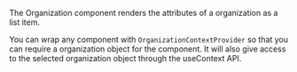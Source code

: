 The Organization component renders the attributes of a organization as a list item.

You can wrap any component with `OrganizationContextProvider` so that you can require a organization object for the component.
It will also give access to the selected organization object through the useContext API.

